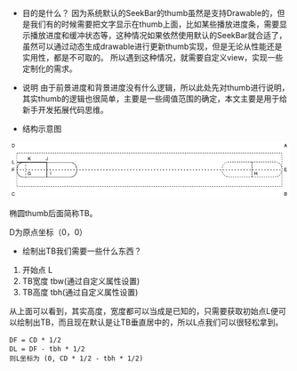 - 目的是什么？
        因为系统默认的SeekBar的thumb虽然是支持Drawable的，但是我们有的时候需要把文字显示在thumb上面，比如某些播放进度条，需要显示播放进度和缓冲状态等，这种情况如果依然使用默认的SeekBar就合适了，虽然可以通过动态生成drawable进行更新thumb实现，但是无论从性能还是实用性，都是不可取的。
        所以遇到这种情况，就需要自定义view，实现一些定制化的需求。
        
- 说明
​		由于前景进度和背景进度没有什么逻辑，所以此处先对thumb进行说明，其实thumb的逻辑也很简单，主要是一些阈值范围的确定，本文主要是用于给新手开发拓展代码思维。

- 结构示意图

![示例](https://github.com/xintanggithub/TextSeekBar/blob/master/textSeekBar2.png?raw=true)

椭圆thumb后面简称TB。

D为原点坐标（0，0）

- 绘制出TB我们需要一些什么东西？
1. 开始点 L
2. TB宽度 tbw(通过自定义属性设置)
3. TB高度 tbh(通过自定义属性设置)

从上面可以看到，其实高度，宽度都可以当成是已知的，只需要获取初始点L便可以绘制出TB，而且现在默认是让TB垂直居中的，所以L点我们可以很轻松拿到。
```
DF = CD * 1/2
DL = DF - tbh * 1/2
则L坐标为 (0, CD * 1/2 - tbh * 1/2)
```

